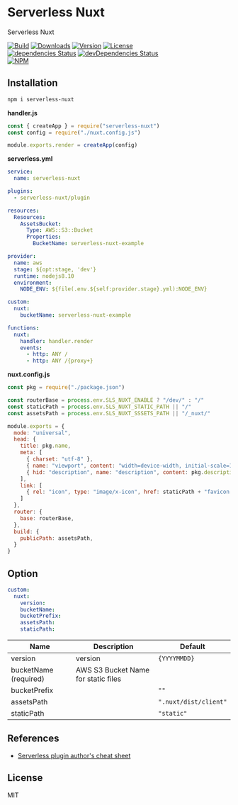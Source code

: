 # Serverless Nuxt

Serverless Nuxt

<p>
  <a href="https://travis-ci.org/corgidisco/safen"><img alt="Build" src="https://img.shields.io/travis/corgidisco/safen.svg" /></a>
  <a href="https://npmcharts.com/compare/safen?minimal=true"><img alt="Downloads" src="https://img.shields.io/npm/dt/safen.svg" /></a>
  <a href="https://www.npmjs.com/package/safen"><img alt="Version" src="https://img.shields.io/npm/v/safen.svg" /></a>
  <a href="https://www.npmjs.com/package/safen"><img alt="License" src="https://img.shields.io/npm/l/safen.svg" /></a>
  <br />
  <a href="https://david-dm.org/corgidisco/safen"><img alt="dependencies Status" src="https://david-dm.org/corgidisco/safen/status.svg" /></a>
  <a href="https://david-dm.org/corgidisco/safen?type=dev"><img alt="devDependencies Status" src="https://david-dm.org/corgidisco/safen/dev-status.svg" /></a>
  <br />
  <a href="https://www.npmjs.com/package/safen"><img alt="NPM" src="https://nodei.co/npm/safen.png" /></a>
</p>

## Installation

```bash
npm i serverless-nuxt
```

**handler.js**

```js
const { createApp } = require("serverless-nuxt")
const config = require("./nuxt.config.js")

module.exports.render = createApp(config)
```

**serverless.yml**

```yml
service:
  name: serverless-nuxt

plugins:
  - serverless-nuxt/plugin

resources:
  Resources:
    AssetsBucket:
      Type: AWS::S3::Bucket
      Properties:
        BucketName: serverless-nuxt-example

provider:
  name: aws
  stage: ${opt:stage, 'dev'}
  runtime: nodejs8.10
  environment:
    NODE_ENV: ${file(.env.${self:provider.stage}.yml):NODE_ENV}

custom:
  nuxt:
    bucketName: serverless-nuxt-example

functions:
  nuxt:
    handler: handler.render
    events:
      - http: ANY /
      - http: ANY /{proxy+}
```

**nuxt.config.js**

```js
const pkg = require("./package.json")

const routerBase = process.env.SLS_NUXT_ENABLE ? "/dev/" : "/"
const staticPath = process.env.SLS_NUXT_STATIC_PATH || "/"
const assetsPath = process.env.SLS_NUXT_SSSETS_PATH || "/_nuxt/"

module.exports = {
  mode: "universal",
  head: {
    title: pkg.name,
    meta: [
      { charset: "utf-8" },
      { name: "viewport", content: "width=device-width, initial-scale=1" },
      { hid: "description", name: "description", content: pkg.description }
    ],
    link: [
      { rel: "icon", type: "image/x-icon", href: staticPath + "favicon.ico" }
    ]
  },
  router: {
    base: routerBase,
  },
  build: {
    publicPath: assetsPath,
  }
}
```

## Option

```yml
custom:
  nuxt:
    version:
    bucketName:
    bucketPrefix:
    assetsPath:
    staticPath:
```

Name                 | Description | Default
---------------------| ----------- | ------- |
version              | version     | `{YYYYMMDD}`
bucketName (required)| AWS S3 Bucket Name for static files
bucketPrefix         |  | `""`
assetsPath           |  | `".nuxt/dist/client"`
staticPath           |  | `"static"`


## References

- [Serverless plugin author's cheat sheet](https://gist.github.com/HyperBrain/50d38027a8f57778d5b0f135d80ea406)

## License

MIT
